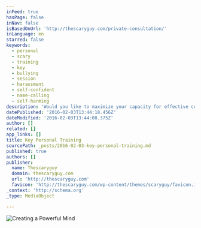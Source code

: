 ```yaml
---
inFeed: true
hasPage: false
inNav: false
isBasedOnUrl: 'http://thescaryguy.com/private-consultation/'
inLanguage: en
starred: false
keywords:
  - personal
  - scary
  - training
  - key
  - bullying
  - session
  - harassment
  - self-confident
  - name-calling
  - self-harming
description: 'Would you like to maximize your capacity for effective communication with others? Would you like to increase your personal focus and direction? Would you like to become fully self-confident in all of your words and actions? Are you facing issues of name-calling, harassment, intimidation and bullying?'
datePublished: '2016-02-03T13:44:18.456Z'
dateModified: '2016-02-03T13:44:08.375Z'
author: []
related: []
app_links: []
title: Key Personal Training
sourcePath: _posts/2016-02-03-key-personal-training.md
published: true
authors: []
publisher:
  name: Thescaryguy
  domain: thescaryguy.com
  url: 'http://thescaryguy.com'
  favicon: 'http://thescaryguy.com/wp-content/themes/scaryguy/favicon.ico'
_context: 'http://schema.org'
_type: MediaObject

---
```

![Creating a Powerful Mind](https://the-grid-user-content.s3-us-west-2.amazonaws.com/40d49914-ed9a-4784-bbf1-f45c29810cb5.jpg)